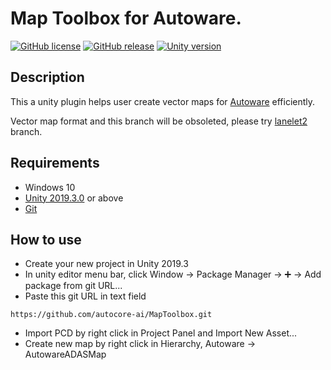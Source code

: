 # Map Toolbox for Autoware.

[![GitHub license](https://img.shields.io/github/license/autocore-ai/AutowareUnityTools.svg)](https://github.com/autocore-ai/AutowareUnityTools)
[![GitHub release](https://img.shields.io/github/release/autocore-ai/AutowareUnityTools.svg)](https://github.com/autocore-ai/AutowareUnityTools/releases)
[![Unity version](https://img.shields.io/badge/unity-2019.3%2B-green.svg)](https://unity3d.com/unity/whats-new/2019.3.0)

## Description

This a unity plugin helps user create vector maps for [Autoware](https://github.com/autowarefoundation/autoware) efficiently. 

Vector map format and this branch will be obsoleted, please try [lanelet2](https://github.com/autocore-ai/MapToolbox/tree/lanelet2) branch.

## Requirements
* Windows 10
* [Unity 2019.3.0](https://store.unity.com/download?ref=personal) or above
* [Git](https://www.git-scm.com/download/)

## How to use
* Create your new project in Unity 2019.3
* In unity editor menu bar, click Window -> Package Manager -> ➕ -> Add package from git URL...
* Paste this git URL in text field
```
https://github.com/autocore-ai/MapToolbox.git
```
* Import PCD by right click in Project Panel and Import New Asset...
* Create new map by right click in Hierarchy, Autoware -> AutowareADASMap
